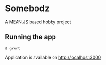 # Somebodz

A MEAN.JS based hobby project

## Running the app

```
$ grunt
```

Application is available on [http://localhost:3000](http://localhost:3000)

